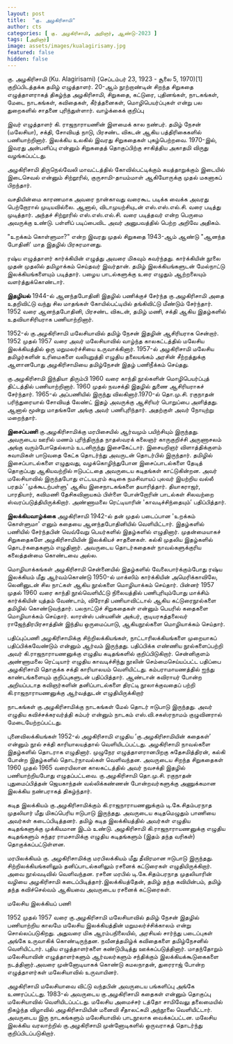 ```yaml
---
layout: post
title:  "கு. அழகிரிசாமி"
author: cts
categories: [ கு. அழகிரிசாமி, அறிஞர், ஆண்டு-2023 ]
tags: [அறிஞர்]
image: assets/images/kualagirisamy.jpg
featured: false
hidden: false
---
```

கு. அழகிரிசாமி (Ku. Alagirisami) (செப்டம்பர் 23, 1923 - சூலை 5, 1970)[1] குறிப்பிடத்தக்க தமிழ் எழுத்தாளர். 20-ஆம் நூற்றாண்டின் சிறந்த சிறுகதை எழுத்தாளராகத் திகழ்ந்த அழகிரிசாமி, சிறுகதை, கட்டுரை, புதினங்கள், நாடகங்கள், மேடை நாடகங்கள், கவிதைகள், கீர்த்தனைகள், மொழிபெயர்ப்புகள் என்று பல துறைகளில் சாதனை புரிந்துள்ளார்.
வாழ்க்கைக் குறிப்பு

இவர் எழுத்தாளர் கி. ராஜநாராயணின் இளமைக் கால நண்பர். தமிழ் நேசன் (மலேசியா), சக்தி, சோவியத் நாடு, பிரசண்ட விகடன் ஆகிய பத்திரிகைகளில் பணியாற்றினார். இலக்கிய உலகில் இவரது சிறுகதைகள் புகழ்பெற்றவை. 1970-இல், இவரது அன்பளிப்பு என்னும் சிறுகதைத் தொகுப்பிற்கு சாகித்திய அகாதமி விருது வழங்கப்பட்டது.

அழகிரிசாமி திருநெல்வேலி மாவட்டத்தில் கோவில்பட்டிக்கும் கயத்தாறுக்கும் இடையில் இடைசெவல் என்னும் சிற்றூரில், குருசாமி-தாயம்மாள் ஆகியோருக்கு முதல் மகனாகப் பிறந்தார். 

வசதியின்மை காரணமாக அவரை நான்காவது வரைகூட படிக்க வைக்க அவரது பெற்றோரால் முடியவில்லை. ஆனால், விடாமுயற்சியுடன் எஸ்.எஸ்.எல்.சி. வரை படித்து முடித்தார். அந்தச் சிற்றூரில் எஸ்.எஸ்.எல்.சி. வரை படித்தவர் என்ற பெருமை அவருக்கு உண்டு. பள்ளிப் படிப்பைவிட அவர் அனுபவத்தில் பெற்ற அறிவே அதிகம்.

"உறக்கம் கொள்ளுமா?" என்ற இவரது முதல் சிறுகதை 1943-ஆம் ஆண்டு "ஆனந்த போதினி' மாத இதழில் பிரசுரமானது.

ரஷ்ய எழுத்தாளர் கார்க்கியின் எழுத்து அவரை மிகவும் கவர்ந்தது. கார்க்கியின் நூலை முதன் முதலில் தமிழாக்கம் செய்தவர் இவர்தான். தமிழ் இலக்கியங்களுடன் மேல்நாட்டு இலக்கியங்களையும் படித்தார். பழைய பாடல்களுக்கு உரை எழுதும் ஆற்றலையும் வளர்த்துக்கொண்டார்.

**இதழியல்**
1944-ல் ஆனந்தபோதினி இதழில் பணிக்குச் சேர்ந்த கு.அழகிரிசாமி அதை உதறிவிட்டு வந்து சில மாதங்கள் கோயில்பட்டியில் தங்கிவிட்டு மீண்டும் சேர்ந்தார். 1952 வரை ஆனந்தபோதினி, பிரசண்ட விகடன், தமிழ் மணி, சக்தி ஆகிய இதழ்களில் உதவியாசிரியராக பணியாற்றினார்.

1952-ல் கு.அழகிரிசாமி மலேசியாவில் தமிழ் நேசன் இதழின் ஆசிரியராக சென்றார். 1952 முதல் 1957 வரை அவர் மலேசியாவில் வாழ்ந்த காலகட்டத்தில் மலேசிய இலக்கியத்தில் ஒரு மறுமலர்ச்சியை உருவாக்கினார். 1957-ல் அழகிரிசாமி மலேசிய தமிழர்களின் உரிமைகளை வலியுறுத்தி எழுதிய தலையங்கம் அரசின் சீற்றத்துக்கு ஆளானபோது அழகிரிசாமியை தமிழ்நேசன் இதழ் பணிநீக்கம் செய்தது.

கு.அழகிரிசாமி இந்தியா திரும்பி 1960 வரை காந்தி நூல்களின் மொழிபெயர்ப்புத் திட்டத்தில் பணியாற்றினார். 1960 முதல் நவசக்தி இதழில் துணை ஆசிரியராகச் சேர்ந்தார். 1965-ல் அப்பணியில் இருந்து விலகினார்.1970-ல் தொ.மு.சி. ரகுநாதன் பரிந்துரையால் சோவியத் லேண்ட் இதழ் அவருக்கு ஆசிரியர் பொறுப்பை அளித்தது. ஆனால் மூன்று மாதங்களே அங்கு அவர் பணிபுரிந்தார். அதற்குள் அவர் நோயுற்று மறைந்தார்.

**இசைப்பணி**
கு.அழகிரிசாமிக்கு மரபிசையில் ஆர்வமும் பயிற்சியும் இருந்தது. அவருடைய ஊரில் மணம் புரிந்திருந்த நாதஸ்வரக் கலைஞர் காருகுறிச்சி அருணாசலம் அங்கு வரும்போதெல்லாம் உடனிருந்து இசைகேட்டார். இசையறிஞர் விளாத்திக்குளம் சுவாமிகள் பாடுவதை கேட்க தொடர்ந்து அவருடன் தொடர்பில் இருந்தார். தமிழில் இசைப்பாடல்களை எழுதுவது, வழக்கொழிந்துபோன இசைப்பாடல்களை தேடித் தொகுப்பது ஆகியவற்றில் ஈடுபட்டதை அவருடைய கடிதங்கள் காட்டுகின்றன. அவர் மலேசியாவில் இருந்தபோது எட்டயபுரம் கடிகை நமசிவாயப் புலவர் இயற்றிய வல்லீ பரதம்’ 'முக்கூடற்பள்ளு' ஆகிய இசைநாடகங்களை தயாரித்தார். தியாகராஜர், பாரதியார், கவிமணி தேசிகவினாயகம் பிள்ளை போன்றோரின் பாடல்கள் சிலவற்றை ஸ்வரப்படுத்தியிருக்கிறார். அண்ணாமலை ரெட்டியாரின் 'காவடிச்சிந்தையும்’ பதிப்பித்தார்.

**இலக்கியவாழ்க்கை**
அழகிரிசாமி 1942-ல் தன் முதல் படைப்பான 'உறக்கம் கொள்ளுமா' எனும் கதையை ஆனந்தபோதினியில் வெளியிட்டார். இதழ்களில் பணியில் சேர்ந்தபின் வெவ்வேறு பெயர்களில் இதழ்களில் எழுதினார். முதன்மையாகச் சிறுகதைகளே அழகிரிசாமியின் இலக்கியச் சாதனைகள். கல்கி முதலிய இதழ்களில் தொடர்கதைகளும் எழுதினார். அவருடைய தொடர்கதைகள் நாவல்களுக்குரிய கலைத்தன்மை கொண்டவை அல்ல.

மொழியாக்கங்கள்
அழகிரிசாமி சென்னையில் இதழ்களில் வேலைபார்க்கும்போது ரஷ்ய இலக்கியம் மீது ஆர்வம்கொண்டு 1950-ல் மாக்ஸிம் கார்க்கியின் அமெரிக்காவிலே, லெனினுடன் சில நாட்கள் ஆகிய நூல்களை மொழியாக்கம் செய்தார். பின்னர் 1957 முதல் 1960 வரை காந்தி நூல்வெளியீட்டு நிலையத்தில் பணிபுரியும்போது மாக்சிம் கார்க்கியின் யுத்தம் வேண்டாம், விரோதி பணியாவிட்டால் ஆகிய கட்டுரைநூல்களை தமிழில் கொண்டுவந்தார். பலநாட்டுச் சிறுகதைகள் என்னும் பெயரில் கதைகளை மொழியாக்கம் செய்தார். லாரன்ஸ் பன்யனின் அக்பர், குடியரசுத்தலைவர் ராஜேந்திரபிரசாத்தின் இந்திய ஒருமைப்பாடு, ஆகியநூல்களை மொழியாக்கம் செய்தார்.

பதிப்புப்பணி
அழகிரிசாமிக்கு சிற்றிலக்கியங்கள், நாட்டாரிலக்கியங்களை முறையாகப் பதிப்பிக்கவேண்டும் என்னும் ஆர்வம் இருந்தது. பதிப்பிக்க எண்ணிய நூல்களைப்பற்றி அவர் கி.ராஜநாராயணனுக்கு எழுதிய கடிதங்களில் குறிப்பிடுகிறார். சென்னிகுளம் அண்ணாமலை ரெட்டியார் எழுதிய காவடிச்சிந்து நூலின் செம்மைசெய்யப்பட்ட பதிப்பை அழகிரிசாமி தொகுக்க சக்தி காரியாலயம் வெளியிட்டது. கம்பராமாயணத்தில் ஐந்து காண்டங்களையும் குறிப்புகளுடன் பதிப்பித்தார். ஆண்டான் கவிராயர் போன்ற அறியப்படாத கவிஞர்களின் தனிப்பாடல்களை திரட்டி நூலாக்குவதைப் பற்றி கி.ராஜநாராயணனுக்கு ஆர்வத்துடன் எழுதியிருக்கிறார்

நாடகங்கள்
கு.அழகிரிசாமிக்கு நாடகங்கள் மேல் தொடர் ஈடுபாடு இருந்தது. அவர் எழுதிய கவிச்சக்கரவர்த்தி கம்பர் என்னும் நாடகம் எஸ்.வி.சகஸ்ரநாமம் குழுவினரால் மேடையேற்றப்பட்டது.

புனைவிலக்கியங்கள்
1952-ல் அழகிரிசாமி எழுதிய ’கு.அழகிரிசாமியின் கதைகள்’ என்னும் நூல் சக்தி காரியாலயத்தால் வெளியிடப்பட்டது. அழகிரிசாமி நாவல்களை இதழ்களில் தொடராக எழுதினார். முழுநேர எழுத்தாளரானபிறகு சுதேசமித்திரன், கல்கி போன்ற இதழ்களில் தொடர்நாவல்கள் வெளிவந்தன. அவருடைய சிறந்த சிறுகதைகள் 1960 முதல் 1965 வரையிலான காலகட்டத்தில் அவர் நவசக்தி இதழில் பணியாற்றியபோது எழுதப்பட்டவை. கு.அழகிரிசாமி தொ.மு.சி. ரகுநாதன் புதுமைப்பித்தன் ஜெயகாந்தன் வல்லிக்கண்ணன் போன்றவர்களுக்கு அணுக்கமான இலக்கிய நண்பராகத் திகழ்ந்தார்.

கடித இலக்கியம்
கு.அழகிரிசாமிக்கும் கி.ராஜநாராயணனுக்கும் டி.கே.சிதம்பரநாத முதலியார் மீது மிகப்பெரிய ஈடுபாடு இருந்தது. அவருடைய கடிதமெழுதும் பாணியை அவர்கள் கடைப்பிடித்தனர். தமிழ் கடித இலக்கியத்தில் அவர்கள் எழுதிய கடிதங்களுக்கு முக்கியமான இடம் உண்டு. அழகிரிசாமி கி.ராஜநாராயணனுக்கு எழுதிய கடிதங்களும் சுந்தர ராமசாமிக்கு எழுதிய கடிதங்களும் (இதம் தந்த வரிகள்) தொகுக்கப்பட்டுள்ளன.

மரபிலக்கியம்
கு. அழகிரிசாமிக்கு மரபிலக்கியம் மீது தீவிரமான ஈடுபாடு இருந்தது. சிற்றிலக்கியங்களிலும் தனிப்பாடல்களிலும் ரசனைக் கட்டுரைகள் எழுதியிருக்கிறார். அவை நூல்வடிவில் வெளிவந்தன. ரசனை மரபில் டி.கே.சிதம்பரநாத முதலியாரின் வழியை அழகிரிசாமி கடைப்பிடித்தார்.இலக்கியத்தேன், தமிழ் தந்த கவியின்பம், தமிழ் தந்த கவிச்செல்வம் ஆகியவை அவருடைய ரசனைக் கட்டுரைகள்.

மலேசிய இலக்கியப் பணி

1952 முதல் 1957 வரை கு.அழகிரிசாமி மலேசியாவில் தமிழ் நேசன் இதழில் பணியாற்றிய காலமே மலேசிய இலக்கியத்தின் மறுமலர்ச்சிக்காலம் என்று சொல்லப்படுகிறது. அதுவரை மிக ஆரம்பநிலையில், அரசியல் சார்ந்து படைப்புகள் அங்கே உருவாகிக் கொண்டிருந்தன. நவீனத்தமிழ்க் கவிதைகளை தமிழ்நேசனில் வெளியிட்டார். புதிய எழுத்தாளர்களை கண்டுபிடித்து ஊக்கப்படுத்தினார். மாதந்தோறும் மலேசியாவின் எழுத்தாளர்களும் ஆர்வலர்களும் சந்திக்கும் இலக்கியக்கூடுகைகளை நடத்தினார்.அவரை முன்னோடியாகக் கொண்டு கமலநாதன், துரைராஜ் போன்ற எழுத்தாளர்கள் மலேசியாவில் உருவாயினர்.

அழகிரிசாமி மலேசியாவை விட்டு வந்தபின் அவருடைய பங்களிப்பு அங்கே உணரப்பட்டது. 1983-ல் அவருடைய கு.அழகிரிசாமி கதைகள் என்னும் தொகுப்பு மலேசியாவில் வெளியிடப்பட்டது. மலேசிய அமைச்சர் டத்தோ சாமிவேலு தலைமையில் நிகழ்ந்த விழாவில் அழகிரிசாமியின் மனைவி சீதாலட்சுமி அந்நூலை வெளியிட்டார். அவருடைய இரு நாடகங்களும் மலேசியாவில் பாடநூலாக வைக்கப்பட்டன. மலேசிய இலக்கிய வரலாற்றில் கு.அழகிரிசாமி முன்னோடிகளில் ஒருவராகத் தொடர்ந்து குறிப்பிடப்படுகிறார்.
